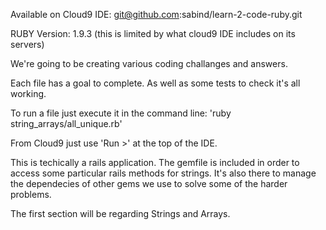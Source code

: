 Available on Cloud9 IDE: git@github.com:sabind/learn-2-code-ruby.git

RUBY Version: 1.9.3 (this is limited by what cloud9 IDE includes on its servers)

We're going to be creating various coding challanges and answers.

Each file has a goal to complete. As well as some tests to check it's all working.

To run a file just execute it in the command line:
'ruby string_arrays/all_unique.rb'

From Cloud9 just use 'Run >' at the top of the IDE.

This is techically a rails application. The gemfile is included in order to access
some particular rails methods for strings. It's also there to manage the dependecies
of other gems we use to solve some of the harder problems.

The first section will be regarding Strings and Arrays.

